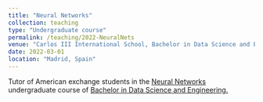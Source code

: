 ```yaml
---
title: "Neural Networks"
collection: teaching
type: "Undergraduate course"
permalink: /teaching/2022-NeuralNets
venue: "Carlos III International School, Bachelor in Data Science and Engineering"
date: 2022-03-01
location: "Madrid, Spain"
---
```


Tutor of American exchange students in the [Neural Networks](https://aplicaciones.uc3m.es/cpa/generaFicha?&est=350&plan=392&asig=16506&idioma=2) undergraduate course of [Bachelor in Data Science and Engineering.](https://www.uc3m.es/bachelor-degree/data-science)
